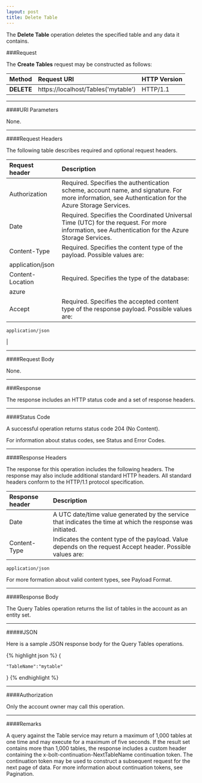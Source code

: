 ```yaml
---
layout: post
title: Delete Table
---
```


The **Delete Table** operation deletes the specified table and any data it contains.

###Request

The **Create Tables** request may be constructed as follows:

| Method        | Request URI   | HTTP Version  |
| :------------- |:-------------| :-------------|
| **DELETE**           | https://localhost/Tables('mytable') | HTTP/1.1|

----
####URI Parameters

None.

----


####Request Headers

The following table describes required and optional request headers.
 
| Request header 	| Description |
|:-------------------|:------------|
|Authorization | Required. Specifies the authentication scheme, account name, and signature. For more information, see Authentication for the Azure Storage Services. |
|Date | Required. Specifies the Coordinated Universal Time (UTC) for the request. For more information, see Authentication for the Azure Storage Services. |
|Content-Type | Required. Specifies the content type of the payload. Possible values are:
    application/json  |
|Content-Location | Required. Specifies the type of the database:
    azure  |
| Accept |  Required. Specifies the accepted content type of the response payload. Possible values are:
    application/json

|

----
####Request Body

None.

----

###Response

The response includes an HTTP status code and a set of response headers.

----
####Status Code

A successful operation returns status code 204 (No Content).

For information about status codes, see Status and Error Codes.

----

####Response Headers

The response for this operation includes the following headers. The response may also include additional standard HTTP headers. All standard headers conform to the HTTP/1.1 protocol specification.
 
| Response header |	Description |
| :--------------- | :----------- |
| Date | A UTC date/time value generated by the service that indicates the time at which the response was initiated. |
| Content-Type | Indicates the content type of the payload. Value depends on the request Accept header. Possible values are:

    application/json

For more formation about valid content types, see Payload Format.

----

####Response Body

The Query Tables operation returns the list of tables in the account as an entity set.

----

#####JSON

Here is a sample JSON response body for the Query Tables operations.


{% highlight json %}
{

    "TableName":"mytable"

}
{% endhighlight %}

----

####Authorization

Only the account owner may call this operation.

----

####Remarks

A query against the Table service may return a maximum of 1,000 tables at one time and may execute for a maximum of five seconds. If the result set contains more than 1,000 tables, the response includes a custom header containing the x-bolt-continuation-NextTableName continuation token. The continuation token may be used to construct a subsequent request for the next page of data. For more information about continuation tokens, see Pagination.